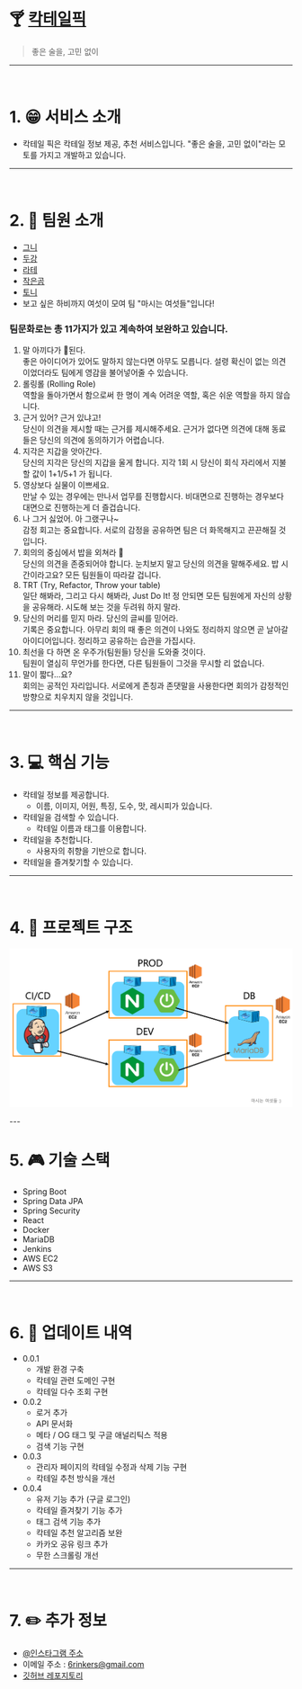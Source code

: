 # :cocktail: [칵테일픽](https://cocktailpick.com)
> 좋은 술을, 고민 없이
---
<br>

# 1. :grin: 서비스 소개
* 칵테일 픽은 칵테일 정보 제공, 추천 서비스입니다. "좋은 술을, 고민 없이"라는 모토를 가지고 개발하고 있습니다.
---
<br>

# 2. :two_men_holding_hands: 팀원 소개
* [그니](https://github.com/KueNiYam)
* [두강](https://github.com/ParkDooWon)
* [라테](https://github.com/minuyim)
* [작은곰](https://github.com/KimGyeong)
* [토니](https://github.com/toneyparky)
* 보고 싶은 하비까지 여섯이 모여 팀 "마시는 여섯들"입니다!  


### 팀문화로는 총 11가지가 있고 계속하여 보완하고 있습니다.
1. 말 아끼다가 :poop:된다.  
좋은 아이디어가 있어도 말하지 않는다면 아무도 모릅니다. 설령 확신이 없는 의견이었더라도 팀에게 영감을 불어넣어줄 수 있습니다.
2. 롤링롤 (Rolling Role)  
역할을 돌아가면서 함으로써 한 명이 계속 어려운 역할, 혹은 쉬운 역할을 하지 않습니다.
3. 근거 있어? 근거 있냐고!  
당신이 의견을 제시할 때는 근거를 제시해주세요. 근거가 없다면 의견에 대해 동료들은 당신의 의견에 동의하기가 어렵습니다.
4. 지각은 지갑을 앗아간다.  
당신의 지각은 당신의 지갑을 울게 합니다. 지각 1회 시 당신이 회식 자리에서 지불할 값이 1+1/5+1 가 됩니다.
5. 영상보다 실물이 이쁘세요.  
만날 수 있는 경우에는 만나서 업무를 진행합시다. 비대면으로 진행하는 경우보다 대면으로 진행하는게 더 즐겁습니다.
6. 나 그거 싫었어. 아 그랬구나~  
감정 회고는 중요합니다. 서로의 감정을 공유하면 팀은 더 화목해지고 끈끈해질 것입니다.
7. 회의의 중심에서 밥을 외쳐라 :raising_hand:‍  
당신의 의견을 존중되어야 합니다. 눈치보지 말고 당신의 의견을 말해주세요. 밥 시간이라고요? 모든 팀원들이 따라갈 겁니다.
8. TRT (Try, Refactor, Throw your table)  
일단 해봐라, 그리고 다시 해봐라, Just Do It! 정 안되면 모든 팀원에게 자신의 상황을 공유해라. 시도해 보는 것을 두려워 하지 말라. 
9. 당신의 머리를 믿지 마라. 당신의 글씨를 믿어라.  
기록은 중요합니다. 아무리 회의 때 좋은 의견이 나와도 정리하지 않으면 곧 날아갈 아이디어입니다. 정리하고 공유하는 습관을 가집시다.
10. 최선을 다 하면 온 우주가(팀원들) 당신을 도와줄 것이다.  
팀원이 열심히 무언가를 한다면, 다른 팀원들이 그것을 무시할 리 없습니다.
11. 말이 짧다...요?  
회의는 공적인 자리입니다. 서로에게 존칭과 존댓말을 사용한다면 회의가 감정적인 방향으로 치우치지 않을 것입니다.

 
---
<br>

# 3. :computer: 핵심 기능
* 칵테일 정보를 제공합니다.
    * 이름, 이미지, 어원, 특징, 도수, 맛, 레시피가 있습니다.
* 칵테일을 검색할 수 있습니다.
    * 칵테일 이름과 태그를 이용합니다.
* 칵테일을 추천합니다.
    * 사용자의 취향을 기반으로 합니다.
* 칵테일을 즐겨찾기할 수 있습니다.
---
<br>

# 4. :department_store: 프로젝트 구조
<p align="center"><img src="images/architecture.png"></p>
---
<br>

# 5. :video_game: 기술 스택
* Spring Boot
* Spring Data JPA
* Spring Security
* React
* Docker
* MariaDB
* Jenkins
* AWS EC2
* AWS S3
---
<br>

# 6. :open_file_folder: 업데이트 내역
* 0.0.1
    * 개발 환경 구축
    * 칵테일 관련 도메인 구현
    * 칵테일 다수 조회 구현
* 0.0.2
    * 로거 추가
    * API 문서화
    * 메타 / OG 태그 및 구글 애널리틱스 적용
    * 검색 기능 구현
* 0.0.3
    * 관리자 페이지의 칵테일 수정과 삭제 기능 구현
    * 칵테일 추천 방식을 개선
* 0.0.4
    * 유저 기능 추가 (구글 로그인)
    * 칵테일 즐겨찾기 기능 추가
    * 태그 검색 기능 추가
    * 칵테일 추천 알고리즘 보완
    * 카카오 공유 링크 추가
    * 무한 스크롤링 개선
---
<br>

# 7. :pencil2: 추가 정보
- [@인스타그램 주소](https://instagram.com/cocktail_pick)
- 이메일 주소 : 6rinkers@gmail.com
- [깃허브 레포지토리](https://github.com/woowacourse-teams/2020-6rinkers/)